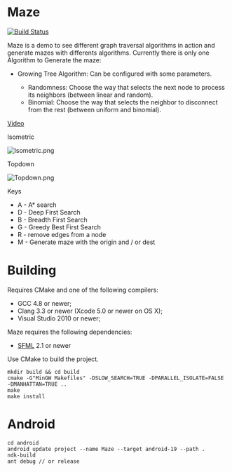 # Maze #

[![Build Status](https://travis-ci.org/cristianglezm/Maze.svg)](https://travis-ci.org/cristianglezm/Maze)

Maze is a demo to see different graph traversal algorithms in action and generate mazes with differents algorithms.
Currently there is only one Algorithm to Generate the maze:

* Growing Tree Algorithm: Can be configured with some parameters.

	* Randomness: Choose the way that selects the next node to process its neighbors (between linear and random). 
	* Binomial: Choose the way that selects the neighbor to disconnect from the rest (between uniform and binomial).

[Video](http://youtu.be/tLzJpE0kRS4)

Isometric

![Isometric.png](https://bitbucket.org/repo/qoqboX/images/141456758-Isometric.png)

Topdown

![Topdown.png](https://bitbucket.org/repo/qoqboX/images/3667644295-Topdown.png)

Keys

* A - A* search
* D - Deep First Search
* B - Breadth First Search
* G - Greedy Best First Search
* R - remove edges from a node
* M - Generate maze with the origin and / or dest

Building
===

Requires CMake and one of the following compilers:

* GCC 4.8 or newer;
* Clang 3.3 or newer (Xcode 5.0 or newer on OS X);
* Visual Studio 2010 or newer;

Maze requires the following dependencies:

* [SFML](http://sfml-dev.org) 2.1 or newer

Use CMake to build the project.

```
mkdir build && cd build
cmake -G"MinGW Makefiles" -DSLOW_SEARCH=TRUE -DPARALLEL_ISOLATE=FALSE -DMANHATTAN=TRUE ..
make
make install
```
Android
===
```
cd android
android update project --name Maze --target android-19 --path .
ndk-build
ant debug // or release
```